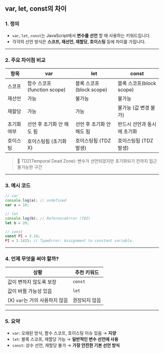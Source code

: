 ## var, let, const의 차이

### 1. 정의

- `var`, `let`, `const`는 JavaScript에서 **변수를 선언** 할 때 사용하는 키워드입니다.
- 각각의 선언 방식은 **스코프, 재선언, 재할당, 호이스팅** 등에 차이를 가집니다.

---

### 2. 주요 차이점 비교

| 항목        | var                         | let                       | const                       |
| ----------- | --------------------------- | ------------------------- | --------------------------- |
| 스코프      | 함수 스코프(function scope) | 블록 스코프(block scope)  | 블록 스코프(block scope)    |
| 재선언      | 가능                        | 불가능                    | 불가능                      |
| 재할당      | 가능                        | 가능                      | 불가능 (값 변경 불가)       |
| 초기화 여부 | 선언 후 초기화 안 해도 됨   | 선언 후 초기화 안 해도 됨 | 반드시 선언과 동시에 초기화 |
| 호이스팅    | 호이스팅됨 (초기화 X)       | 호이스팅됨 (TDZ 발생)     | 호이스팅됨 (TDZ 발생)       |

> 🔸 TDZ(Temporal Dead Zone): 변수가 선언되었지만 초기화되기 전까지 접근 불가능한 구간

---

### 3. 예시 코드

```js
// var
console.log(a); // undefined
var a = 10;

// let
console.log(b); // ReferenceError (TDZ)
let b = 20;

// const
const PI = 3.14;
PI = 3.1415; // TypeError: Assignment to constant variable.
```

---

### 4. 언제 무엇을 써야 할까?

| 상황                           | 추천 키워드   |
| ------------------------------ | ------------- |
| 값이 변하지 않도록 보장        | `const`       |
| 값이 바뀔 가능성 있음          | `let`         |
| (X) `var`는 거의 사용하지 않음 | 권장되지 않음 |

---

### 5. 요약

- `var`: 오래된 방식, 함수 스코프, 호이스팅 이슈 있음 → **지양**
- `let`: 블록 스코프, 재할당 가능 → **일반적인 변수 선언에 사용**
- `const`: 상수 선언, 재할당 불가 → **가장 안전한 기본 선언 방식**
